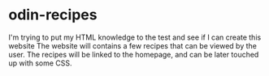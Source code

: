 # odin-recipes
I'm trying to put my HTML knowledge to the test and see if I can create this website
The website will contains a few recipes that can be viewed by the user.
The recipes will be linked to the homepage, and can be later touched up with some CSS.